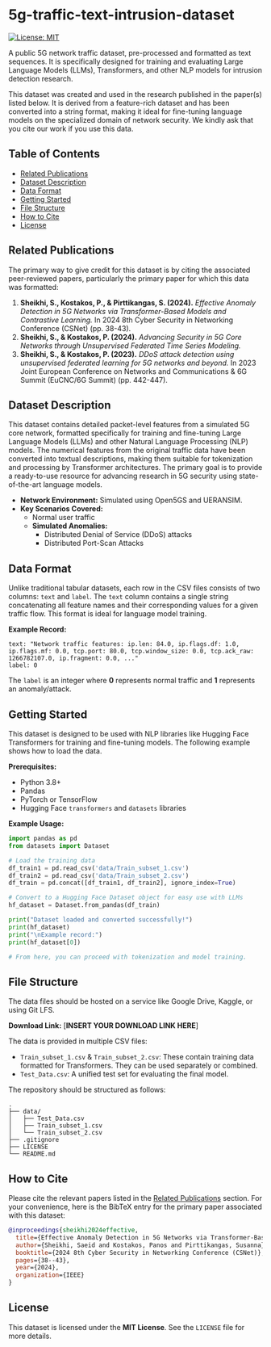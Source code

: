 # 5g-traffic-text-intrusion-dataset
[![License: MIT](https://img.shields.io/badge/License-MIT-yellow.svg)](https://opensource.org/licenses/MIT)

A public 5G network traffic dataset, pre-processed and formatted as text sequences. It is specifically designed for training and evaluating Large Language Models (LLMs), Transformers, and other NLP models for intrusion detection research.

This dataset was created and used in the research published in the paper(s) listed below. It is derived from a feature-rich dataset and has been converted into a string format, making it ideal for fine-tuning language models on the specialized domain of network security. We kindly ask that you cite our work if you use this data.

## Table of Contents
- [Related Publications](#related-publications)
- [Dataset Description](#dataset-description)
- [Data Format](#data-format)
- [Getting Started](#getting-started)
- [File Structure](#file-structure)
- [How to Cite](#how-to-cite)
- [License](#license)

## Related Publications

The primary way to give credit for this dataset is by citing the associated peer-reviewed papers, particularly the primary paper for which this data was formatted:

1.  **Sheikhi, S., Kostakos, P., & Pirttikangas, S. (2024).** *Effective Anomaly Detection in 5G Networks via Transformer-Based Models and Contrastive Learning.* In 2024 8th Cyber Security in Networking Conference (CSNet) (pp. 38-43).
2.  **Sheikhi, S., & Kostakos, P. (2024).** *Advancing Security in 5G Core Networks through Unsupervised Federated Time Series Modeling.*
3.  **Sheikhi, S., & Kostakos, P. (2023).** *DDoS attack detection using unsupervised federated learning for 5G networks and beyond.* In 2023 Joint European Conference on Networks and Communications & 6G Summit (EuCNC/6G Summit) (pp. 442-447).

## Dataset Description

This dataset contains detailed packet-level features from a simulated 5G core network, formatted specifically for training and fine-tuning Large Language Models (LLMs) and other Natural Language Processing (NLP) models. The numerical features from the original traffic data have been converted into textual descriptions, making them suitable for tokenization and processing by Transformer architectures. The primary goal is to provide a ready-to-use resource for advancing research in 5G security using state-of-the-art language models.

* **Network Environment:** Simulated using Open5GS and UERANSIM.
* **Key Scenarios Covered:**
    * Normal user traffic
    * **Simulated Anomalies:**
        * Distributed Denial of Service (DDoS) attacks
        * Distributed Port-Scan Attacks

## Data Format

Unlike traditional tabular datasets, each row in the CSV files consists of two columns: `text` and `label`. The `text` column contains a single string concatenating all feature names and their corresponding values for a given traffic flow. This format is ideal for language model training.

**Example Record:**
```
text: "Network traffic features: ip.len: 84.0, ip.flags.df: 1.0, ip.flags.mf: 0.0, tcp.port: 80.0, tcp.window_size: 0.0, tcp.ack_raw: 1266782107.0, ip.fragment: 0.0, ..."
label: 0
```
The `label` is an integer where **0** represents normal traffic and **1** represents an anomaly/attack.

## Getting Started

This dataset is designed to be used with NLP libraries like Hugging Face Transformers for training and fine-tuning models. The following example shows how to load the data.

**Prerequisites:**
* Python 3.8+
* Pandas
* PyTorch or TensorFlow
* Hugging Face `transformers` and `datasets` libraries

**Example Usage:**
```python
import pandas as pd
from datasets import Dataset

# Load the training data
df_train1 = pd.read_csv('data/Train_subset_1.csv')
df_train2 = pd.read_csv('data/Train_subset_2.csv')
df_train = pd.concat([df_train1, df_train2], ignore_index=True)

# Convert to a Hugging Face Dataset object for easy use with LLMs
hf_dataset = Dataset.from_pandas(df_train)

print("Dataset loaded and converted successfully!")
print(hf_dataset)
print("\nExample record:")
print(hf_dataset[0])

# From here, you can proceed with tokenization and model training.
```

## File Structure

The data files should be hosted on a service like Google Drive, Kaggle, or using Git LFS.

**Download Link:** [**INSERT YOUR DOWNLOAD LINK HERE**]

The data is provided in multiple CSV files:
* `Train_subset_1.csv` & `Train_subset_2.csv`: These contain training data formatted for Transformers. They can be used separately or combined.
* `Test_Data.csv`: A unified test set for evaluating the final model.

The repository should be structured as follows:
```
.
├── data/
│   ├── Test_Data.csv
│   ├── Train_subset_1.csv
│   └── Train_subset_2.csv
├── .gitignore
├── LICENSE
└── README.md
```

## How to Cite

Please cite the relevant papers listed in the [Related Publications](#related-publications) section. For your convenience, here is the BibTeX entry for the primary paper associated with this dataset:

```bibtex
@inproceedings{sheikhi2024effective,
  title={Effective Anomaly Detection in 5G Networks via Transformer-Based Models and Contrastive Learning},
  author={Sheikhi, Saeid and Kostakos, Panos and Pirttikangas, Susanna},
  booktitle={2024 8th Cyber Security in Networking Conference (CSNet)},
  pages={38--43},
  year={2024},
  organization={IEEE}
}
```

## License

This dataset is licensed under the **MIT License**. See the `LICENSE` file for more details.


